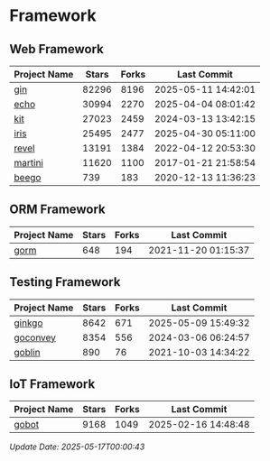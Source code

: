 # Framework

## Web Framework
| Project Name | Stars | Forks | Last Commit |
| ------------ | ----- | ----- | ----------- |
| [gin](https://github.com/gin-gonic/gin) | 82296 | 8196 | 2025-05-11 14:42:01 |
| [echo](https://github.com/labstack/echo) | 30994 | 2270 | 2025-04-04 08:01:42 |
| [kit](https://github.com/go-kit/kit) | 27023 | 2459 | 2024-03-13 13:42:15 |
| [iris](https://github.com/kataras/iris) | 25495 | 2477 | 2025-04-30 05:11:00 |
| [revel](https://github.com/revel/revel) | 13191 | 1384 | 2022-04-12 20:53:30 |
| [martini](https://github.com/go-martini/martini) | 11620 | 1100 | 2017-01-21 21:58:54 |
| [beego](https://github.com/astaxie/beego) | 739 | 183 | 2020-12-13 11:36:23 |

## ORM Framework
| Project Name | Stars | Forks | Last Commit |
| ------------ | ----- | ----- | ----------- |
| [gorm](https://github.com/jinzhu/gorm) | 648 | 194 | 2021-11-20 01:15:37 |

## Testing Framework
| Project Name | Stars | Forks | Last Commit |
| ------------ | ----- | ----- | ----------- |
| [ginkgo](https://github.com/onsi/ginkgo) | 8642 | 671 | 2025-05-09 15:49:32 |
| [goconvey](https://github.com/smartystreets/goconvey) | 8354 | 556 | 2024-03-06 06:24:57 |
| [goblin](https://github.com/franela/goblin) | 890 | 76 | 2021-10-03 14:34:22 |

## IoT Framework
| Project Name | Stars | Forks | Last Commit |
| ------------ | ----- | ----- | ----------- |
| [gobot](https://github.com/hybridgroup/gobot) | 9168 | 1049 | 2025-02-16 14:48:48 |

*Update Date: 2025-05-17T00:00:43*